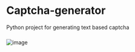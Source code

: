 # Captcha-generator

Python project for generating text based captcha
###
###
![image](https://user-images.githubusercontent.com/108264423/202136063-02f41b8b-c500-4aed-9fc5-f8902332030e.png)
